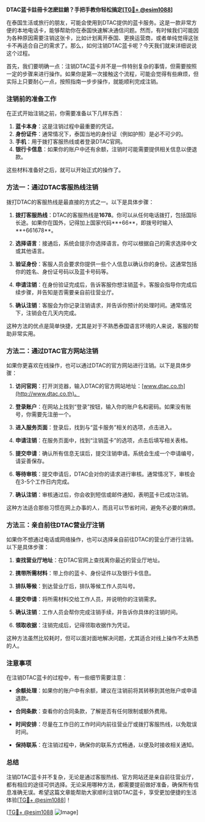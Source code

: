 **DTAC蓝卡註冊卡怎麽註銷？手把手教你轻松搞定[[TG💪+ @esim1088](https://t.me/s/esim1088)]**

在泰国生活或旅行的朋友，可能会使用到DTAC提供的蓝卡服务。这是一款非常方便的本地电话卡，能够帮助你在泰国快速解决通信问题。然而，有时候我们可能因为各种原因需要注销这张卡，比如计划离开泰国、更换运营商，或者单纯觉得这张卡不再适合自己的需求了。那么，如何注销DTAC蓝卡呢？今天我们就来详细说说这个过程。

首先，我们要明确一点：注销DTAC蓝卡并不是一件特别复杂的事情，但需要按照一定的步骤来进行操作。如果你是第一次接触这个流程，可能会觉得有些麻烦，但实际上只要耐心一点，按照指南一步步操作，就能顺利完成注销。

### 注销前的准备工作

在正式开始注销之前，你需要准备以下几样东西：

1. **蓝卡本身**：这是注销过程中最重要的凭证。
2. **身份证件**：通常情况下，泰国当地的身份证（例如护照）是必不可少的。
3. **手机**：用于拨打客服热线或者登录DTAC官网。
4. **银行卡信息**：如果你的账户中还有余额，注销时可能需要提供相关信息以便退款。

这些材料准备好之后，就可以开始正式的操作了。

### 方法一：通过DTAC客服热线注销

拨打DTAC的客服热线是最直接的方式之一。以下是具体步骤：

1. **拨打客服热线**：DTAC的客服热线是**1678**。你可以从任何电话拨打，包括国际长途。如果你在国外，记得加上国家代码**+66**，即拨号时输入**+661678**。
   
2. **选择语言**：接通后，系统会提示你选择语言。你可以根据自己的需求选择中文或其他语言。

3. **验证身份**：客服人员会要求你提供一些个人信息以确认你的身份。这通常包括你的姓名、身份证号码以及蓝卡号码等。

4. **申请注销**：在身份验证完成后，告诉客服你想注销蓝卡。客服会指导你完成后续步骤，并告知是否需要亲自前往营业厅。

5. **确认注销**：客服会为你记录注销请求，并告诉你预计的处理时间。通常情况下，注销会在几天内完成。

这种方法的优点是简单快捷，尤其是对于不熟悉泰国语言环境的人来说，客服的帮助非常实用。

### 方法二：通过DTAC官方网站注销

如果你更喜欢在线操作，也可以通过DTAC的官方网站进行注销。以下是具体步骤：

1. **访问官网**：打开浏览器，输入DTAC的官方网站地址：[www.dtac.co.th](http://www.dtac.co.th)。

2. **登录账户**：在网站上找到“登录”按钮，输入你的账户名和密码。如果没有账号，你需要先注册一个。

3. **进入服务页面**：登录后，找到与“蓝卡服务”相关的选项，点击进入。

4. **申请注销**：在服务页面中，找到“注销蓝卡”的选项，点击后填写相关表格。

5. **提交申请**：确认所有信息无误后，提交注销申请。系统会生成一个申请编号，请妥善保存。

6. **等待审核**：提交申请后，DTAC会对你的请求进行审核。通常情况下，审核会在3-5个工作日内完成。

7. **确认注销**：审核通过后，你会收到短信或邮件通知，表明蓝卡已成功注销。

这种方法适合那些习惯在网上办事的人，而且可以节省时间，避免不必要的麻烦。

### 方法三：亲自前往DTAC营业厅注销

如果你不想通过电话或网络操作，也可以选择亲自前往DTAC的营业厅进行注销。以下是具体步骤：

1. **查找营业厅地址**：在DTAC官网上查找离你最近的营业厅地址。

2. **携带所需材料**：带上你的蓝卡、身份证件以及银行卡信息。

3. **排队等候**：到达营业厅后，排队等候工作人员叫号。

4. **提交申请**：将所需材料交给工作人员，并说明你的注销需求。

5. **确认注销**：工作人员会帮你完成注销手续，并告诉你具体的注销时间。

6. **领取收据**：注销完成后，记得领取收据作为凭证。

这种方法虽然比较耗时，但可以面对面地解决问题，尤其适合对线上操作不太熟悉的人。

### 注意事项

在注销DTAC蓝卡的过程中，有一些细节需要注意：

- **余额处理**：如果你的账户中有余额，建议在注销前将其转移到其他账户或申请退款。
  
- **合同条款**：查看你的合同条款，了解是否有任何限制或额外费用。

- **时间安排**：尽量在工作日的工作时间内前往营业厅或拨打客服热线，以免耽误时间。

- **保持联系**：在注销过程中，确保你的联系方式畅通，以便及时接收相关通知。

### 总结

注销DTAC蓝卡并不复杂，无论是通过客服热线、官方网站还是亲自前往营业厅，都有相应的途径可供选择。无论采用哪种方法，都需要提前做好准备，确保所有信息准确无误。希望这篇文章能帮助大家顺利注销DTAC蓝卡，享受更加便捷的生活体验[[TG💪+ @esim1088](https://t.me/s/esim1088)]！

[[TG💪+ @esim1088](https://t.me/s/esim1088) ![Image](https://i.postimg.cc/4NQfJmqS/Snipaste-2025-05-13-00-14-12.png)]